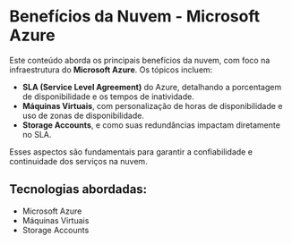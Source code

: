 # Benefícios da Nuvem - Microsoft Azure

Este conteúdo aborda os principais benefícios da nuvem, com foco na infraestrutura do **Microsoft Azure**. Os tópicos incluem:

- **SLA (Service Level Agreement)** do Azure, detalhando a porcentagem de disponibilidade e os tempos de inatividade.
- **Máquinas Virtuais**, com personalização de horas de disponibilidade e uso de zonas de disponibilidade.
- **Storage Accounts**, e como suas redundâncias impactam diretamente no SLA.

Esses aspectos são fundamentais para garantir a confiabilidade e continuidade dos serviços na nuvem.

## Tecnologias abordadas:
- Microsoft Azure
- Máquinas Virtuais
- Storage Accounts
